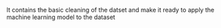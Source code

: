 It contains the basic cleaning of the datset and make it ready to apply the machine learning model to the dataset
